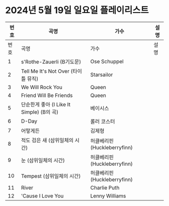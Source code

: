 # 2024년 5월 19일 일요일 플레이리스트

| 번호 | 곡명 | 가수 | 설명 |
|------|------|------|------|
| 번호 | 곡명 | 가수 | 설명 |
| 1 | s'Rothe-Zauerli (B기도문) | Ose Schuppel |  |
| 2 | Tell Me It's Not Over (타이틀 뮤직) | Starsailor |  |
| 3 | We Will Rock You | Queen |  |
| 4 | Friend Will Be Friends | Queen |  |
| 5 | 단순한게 좋아 (I Like It Simple) (B의 곡) | 베이시스 |  |
| 6 | D-Day | 롤러 코스터 |  |
| 7 | 어떻게든 | 김제형 |  |
| 8 | 적도 검은 새 (삼위일체의 시간) | 허클베리핀 (Huckleberryfinn) |  |
| 9 | 눈 (삼위일체의 시간) | 허클베리핀 (Huckleberryfinn) |  |
| 10 | Tempest (삼위일체의 시간) | 허클베리핀 (Huckleberryfinn) |  |
| 11 | River | Charlie Puth |  |
| 12 | 'Cause I Love You | Lenny Williams |  |

